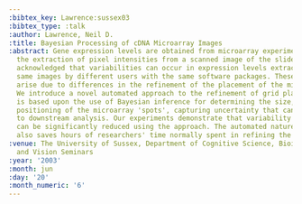 ```yaml
---
:bibtex_key: Lawrence:sussex03
:bibtex_type: :talk
:author: Lawrence, Neil D.
:title: Bayesian Processing of cDNA Microarray Images
:abstract: Gene expression levels are obtained from microarray experiments through
  the extraction of pixel intensities from a scanned image of the slide. It is widely
  acknowledged that variabilities can occur in expression levels extracted from the
  same images by different users with the same software packages. These inconsistencies
  arise due to differences in the refinement of the placement of the microarray 'grids'.
  We introduce a novel automated approach to the refinement of grid placements that
  is based upon the use of Bayesian inference for determining the size, shape and
  positioning of the microarray 'spots', capturing uncertainty that can be passed
  to downstream analysis. Our experiments demonstrate that variability between users
  can be significantly reduced using the approach. The automated nature of the approach
  also saves hours of researchers' time normally spent in refining the grid placement.
:venue: The University of Sussex, Department of Cognitive Science, Bioinformatics
  and Vision Seminars
:year: '2003'
:month: jun
:day: '20'
:month_numeric: '6'
---
```

